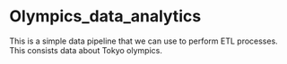 # Olympics_data_analytics
This is a simple data pipeline that we can use to perform ETL processes. This consists data about Tokyo olympics.
